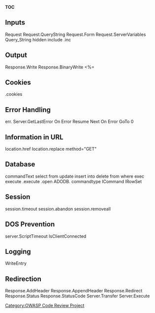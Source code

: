 __TOC__

## Inputs

Request
Request.QueryString
Request.Form
Request.ServerVariables
Query_String
hidden
include
.inc

## Output

Response.Write
Response.BinaryWrite
\<%=

## Cookies

.cookies

## Error Handling

err.
Server.GetLastError
On Error Resume Next
On Error GoTo 0

## Information in URL

location.href
location.replace
method="GET"

## Database

commandText
select from
update
insert into
delete from where
exec
execute
.execute
.open
ADODB.
commandtype
ICommand
IRowSet

## Session

session.timeout
session.abandon
session.removeall

## DOS Prevention

server.ScriptTimeout
IsClientConnected

## Logging

WriteEntry

## Redirection

Response.AddHeader
Response.AppendHeader
Response.Redirect
Response.Status
Response.StatusCode
Server.Transfer
Server.Execute

[Category:OWASP Code Review
Project](Category:OWASP_Code_Review_Project "wikilink")